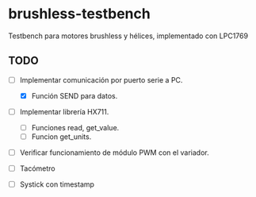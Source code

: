 # brushless-testbench
Testbench para motores brushless y hélices, implementado con LPC1769

## TODO
- [ ] Implementar comunicación por puerto serie a PC.
  - [x] Función SEND para datos. 
- [ ] Implementar librería HX711.
  - [ ] Funciones read, get_value.
  - [ ] Funcion get_units.
- [ ] Verificar funcionamiento de módulo PWM con el variador.
- [ ] Tacómetro
- [ ] Systick con timestamp
  
